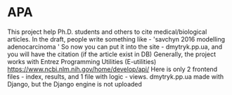 # APA


This project help Ph.D. students and others to cite medical/biological articles. 
In the draft, people write something like - 'savchyn 2016 modelling adenocarcinoma '
So now you can put it into the site - dmytryk.pp.ua, and you will have the citation (if the article exist in DB)
Generally, the project works with Entrez Programming Utilities (E-utilities) https://www.ncbi.nlm.nih.gov/home/develop/api/
Here is only 2 frontend files - index, results, and 1 file with logic - views. dmytryk.pp.ua made with Django, but the Django engine is not uploaded
